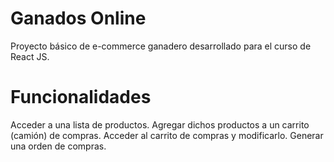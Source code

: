 # Ganados Online

Proyecto básico de e-commerce ganadero desarrollado para el curso de React JS.

# Funcionalidades

Acceder a una lista de productos.
Agregar dichos productos a un carrito (camión) de compras.
Acceder al carrito de compras y modificarlo.
Generar una orden de compras.